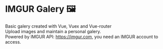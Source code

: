 # IMGUR Galery :framed_picture:
Basic galery created with Vue, Vuex and Vue-router<br/>
Upload images and maintain a personal galery.<br/>
Powered by IMGUR API: https://imgur.com, you need an IMGUR account to access.
